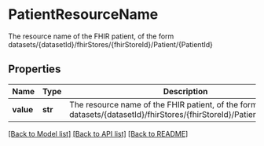 # PatientResourceName

The resource name of the FHIR patient, of the form datasets/{datasetId}/fhirStores/{fhirStoreId}/Patient/{PatientId}

## Properties
Name | Type | Description | Notes
------------ | ------------- | ------------- | -------------
**value** | **str** | The resource name of the FHIR patient, of the form datasets/{datasetId}/fhirStores/{fhirStoreId}/Patient/{PatientId} | 

[[Back to Model list]](../README.md#documentation-for-models) [[Back to API list]](../README.md#documentation-for-api-endpoints) [[Back to README]](../README.md)


